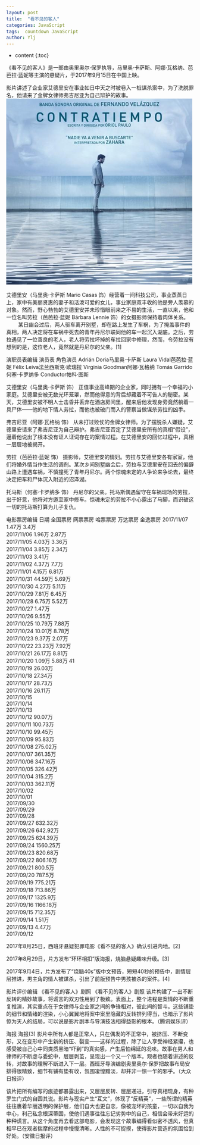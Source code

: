 ```yaml
---
layout: post
title:  "看不见的客人"
categories: JavaScript
tags:  countdown JavaScript
author: Ylj
---
```


* content
{:toc}

《看不见的客人》是一部由奥里奥尔·保罗执导，马里奥·卡萨斯、阿娜·瓦格纳、芭芭拉·蓝妮等主演的悬疑片，于2017年9月15日在中国上映。

影片讲述了企业家艾德里安在事业如日中天之时被卷入一桩谋杀案中，为了洗脱罪名，他请来了金牌女律师弗吉尼亚为自己辩护的故事。
![image](https://github.com/double-digit/double-digit.github.io/raw/master/3.jpg)




艾德里安（马里奥·卡萨斯 Mario Casas 饰）经营着一间科技公司，事业蒸蒸日上，家中有美丽贤惠的妻子和活泼可爱的女儿，事业家庭双丰收的他是旁人羡慕的对象。然而，野心勃勃的艾德里安并未珍惜眼前来之不易的生活，一直以来，他和一位名叫劳拉（芭芭拉·蓝妮 Bárbara Lennie 饰）的女摄影师保持着肉体关系。 　　
某日幽会过后，两人驱车离开别墅，却在路上发生了车祸，为了掩盖事件的真相，两人决定将在车祸中死去的青年丹尼尔联同他的车一起沉入湖底。之后，劳拉遇见了一位善良的老人，老人将劳拉坏掉的车拉回家中修理，然而，令劳拉没有想到的是，这位老人，竟然就是丹尼尔的父亲。[1]

演职员表编辑
演员表
角色演员
Adrián Doria马里奥·卡萨斯
Laura Vidal芭芭拉·蓝妮
Félix Leiva法兰西斯克·欧瑞拉
Virginia Goodman阿娜·瓦格纳
Tomás Garrido何塞·卡罗纳多
Conductor帕科·图斯

艾德里安（马里奥·卡萨斯 饰）
正值事业高峰期的企业家，同时拥有一个幸福的小家庭。艾德里安被无数光环笼罩，然而他得意的背后却藏着不可告人的秘密。某天，艾德里安被不明人士击昏并丢弃在酒店房间里，醒来后他发现身旁竟然躺着一具尸体——他的地下情人劳拉，而他也被破门而入的警察当做谋杀劳拉的凶手。

弗吉尼亚（阿娜·瓦格纳 饰）
从未打过败仗的金牌女律师。为了摆脱杀人嫌疑，艾德里安请来了弗吉尼亚为自己辩护。弗吉尼亚否定了艾德里安所有的真相“假设”，逼着他说出了根本没有证人证词存在的案情过程。在艾德里安的回忆过程中，真相一层层地被揭开。

劳拉（芭芭拉·蓝妮 饰）
摄影师，艾德里安的情妇。劳拉与艾德里安各有家室，他们将婚外情当作生活的调剂。某次乡间别墅幽会后，劳拉与艾德里安在回去的偏僻山路上遭遇车祸，不慎撞死了青年丹尼尔。两个惊魂未定的人争论来争论去，最终决定把车和尸体沉入附近的沼泽湖。

托马斯（何塞·卡罗纳多 饰）
丹尼尔的父亲。托马斯偶遇留守在车祸现场的劳拉，出于好意，他将对方邀至家中修车。惊魂未定的劳拉不小心露出了马脚，而识破这一切的托马斯打算为儿子复仇。

电影票房编辑
日期	全国票房	网票票房	哈票票房	万达票房	金逸票房
 2017/11/07	 1.47万	 3.4万	 	 	 
 2017/11/06	 1.96万	 2.87万	 	 	 
 2017/11/05	 4.03万	 3.36万	 	 	 
 2017/11/04	 3.85万	 2.34万	 	 	 
 2017/11/03	 	 3.41万	 	 	 
 2017/11/02	 4.37万	 7.7万	 	 	 
 2017/11/01	 4.15万	 6.81万	 	 	 
 2017/10/31	 44.59万	 5.69万	 	 	 
 2017/10/30	 4.27万	 5.11万	 	 	 
 2017/10/29	 7.81万	 6.45万	 	 	 
 2017/10/28	 6.75万	 5.52万	 	 	 
 2017/10/27	 	 1.47万	 	 	 
 2017/10/26	 	 9.55万	 	 	 
 2017/10/25	 10.79万	 7.88万	 	 	 
 2017/10/24	 10.01万	 8.78万	 	 	 
 2017/10/23	 9.37万	 2.07万	 	 	 
 2017/10/22	 23.23万	 7.92万	 	 	 
 2017/10/21	 26.17万	 8.81万	 	 	 
 2017/10/20	 1.09万	 5.88万	 41	 	 
 2017/10/19	 26.03万	 	 	 	 
 2017/10/18	 27.34万	 	 	 	 
 2017/10/17	 28.73万	 	 	 	 
 2017/10/16	 26.11万	 	 	 	 
 2017/10/15	 	 	 	 	 
 2017/10/14	 	 	 	 	 
 2017/10/13	 	 	 	 	 
 2017/10/12	 90.07万	 	 	 	 
 2017/10/11	 100.73万	 	 	 	 
 2017/10/10	 99.45万	 	 	 	 
 2017/10/09	 95.83万	 	 	 	 
 2017/10/08	 275.02万	 	 	 	 
 2017/10/07	 361.35万	 	 	 	 
 2017/10/06	 347.16万	 	 	 	 
 2017/10/05	 326.42万	 	 	 	 
 2017/10/04	 315.2万	 	 	 	 
 2017/10/03	 362.11万	 	 	 	 
 2017/10/02	 	 	 	 	 
 2017/10/01	 	 	 	 	 
 2017/09/30	 	 	 	 	 
 2017/09/29	 	 	 	 	 
 2017/09/28	 	 	 	 	 
 2017/09/27	 632.32万	 	 	 	 
 2017/09/26	 642.92万	 	 	 	 
 2017/09/25	 624.39万	 	 	 	 
 2017/09/24	 1560.25万	 	 	 	 
 2017/09/23	 820.68万	 	 	 	 
 2017/09/22	 806.16万	 	 	 	 
 2017/09/21	 800.5万	 	 	 	 
 2017/09/20	 787.5万	 	 	 	 
 2017/09/19	 775.21万	 	 	 	 
 2017/09/18	 713.86万	 	 	 	 
 2017/09/17	 1325.9万	 	 	 	 
 2017/09/16	 1166.18万	 	 	 	 
 2017/09/15	 712.35万	 	 	 	 
 2017/09/14	 1.51万	 	 	 	 
 2017/09/13	 4.47万	 	 	 	 
 2017/09/12	 	 	 	 	 

2017年8月25日，西班牙悬疑犯罪电影《看不见的客人》确认引进内地。[2]

2017年8月29日，片方发布“环环相扣”版海报，烧脑悬疑趣味升级。[3]

2017年9月4日，片方发布了“烧脑40s”版中文预告，短短40秒的预告中，剧情层层推进，男主角的情人被谋杀，引出了前版预告中男孩被杀的案件。[4]

影片评价编辑
《看不见的客人》剧照
《看不见的客人》剧照
该片构建了一出不断反转的精妙故事，将谎言的双刃性用到了极致。表面上，整个进程是案情的不断重复推演，其实重点在于女律师与企业家之间的争锋相对，彼此间的智斗。这些铺垫的细节和情绪的渲染，小心翼翼地将案中案里隐藏的反转排列得当，也暗示了影片惊为天人的结局，可以说是影片剧本与导演技法相得益彰的根本。（腾讯娱乐评）

海报
海报(3)
影片中所有人都是正常人，只在偶发的不正常中，被挤压、不断变形，又在变形中产生新的挤压、裂变——这样的过程，除了让人享受神经紧攥，也感受被自己心中同类质黑暗“吓到”的真实感，产生后怕绵延的况味。故事在男人和律师的不断虚与委蛇中，层层剥茧，呈现出一个又一个版本。观者也随着讲述的反转，对故事的理解不断进入下一层。西班牙导演编剧奥里奥尔·保罗把故事布局安排得很精致，细节有铺有垫有收，氛围凄惶黯淡，却并非一惊一乍的邪乎。（大众日报评）

该片把所有编写的痕迹都暴露出来，又层层反转、层层递进，引导真相现身，有种罗生门式的自圆其说。影片与现实产生“互文”，体现了“反精英”，一些所谓的精英往往裹着华丽透明的保护层，他们自大也更自恋，像被宠坏的孩童，一切以自我为中心，利己私念根深蒂固，使他们遇事往往忘记劣势中的自己，相信会带来好运的种种谎言。从这个角度再去看这部电影，会发现这个故事编得看似密不透风，但真相早已在观者揣摩的过程中慢慢清晰。人性的不可捉摸，使得影片营造的氛围恰到好处。（安徽日报评）
